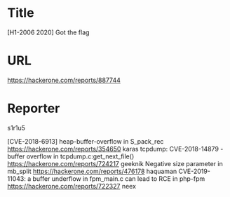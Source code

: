 # Title
[H1-2006 2020]  Got the flag
# URL 
https://hackerone.com/reports/887744
# Reporter 
s1r1u5

[CVE-2018-6913] heap-buffer-overflow in S_pack_rec
https://hackerone.com/reports/354650
karas
tcpdump: CVE-2018-14879 - buffer overflow in tcpdump.c:get_next_file()
https://hackerone.com/reports/724217
geeknik
Negative size parameter in mb_split
https://hackerone.com/reports/476178
haquaman
CVE-2019-11043: a buffer underflow in fpm_main.c can lead to RCE in php-fpm
https://hackerone.com/reports/722327
neex
